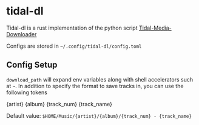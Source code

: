 # tidal-dl

Tidal-dl is a rust implementation of the python script [Tidal-Media-Downloader](https://github.com/yaronzz/Tidal-Media-Downloader)


Configs are stored in `~/.config/tidal-dl/config.toml`
## Config Setup
`download_path` will expand env variables along with shell accelerators such at `~`. In addition to specify the format to save tracks in, you can use the following tokens

{artist}
{album}
{track_num}
{track_name}

Default value: `$HOME/Music/{artist}/{album}/{track_num} - {track_name}`